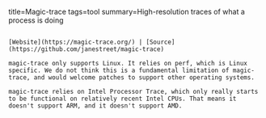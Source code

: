 title=Magic-trace
tags=tool
summary=High-resolution traces of what a process is doing
~~~~~~

[Website](https://magic-trace.org/) | [Source](https://github.com/janestreet/magic-trace)

magic-trace only supports Linux. It relies on perf, which is Linux specific. We do not think this is a fundamental limitation of magic-trace, and would welcome patches to support other operating systems.

magic-trace relies on Intel Processor Trace, which only really starts to be functional on relatively recent Intel CPUs. That means it doesn't support ARM, and it doesn't support AMD.

